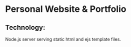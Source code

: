 # Personal Website & Portfolio

## Technology:
Node.js server serving static html and ejs template files.